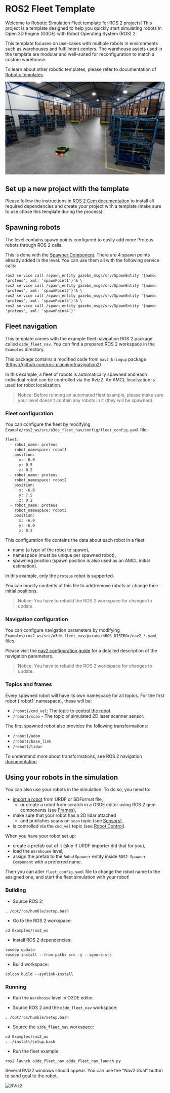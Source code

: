 # ROS2 Fleet Template

Welcome to Robotic Simulation Fleet template for ROS 2 projects!
This project is a template designed to help you quickly start simulating robots in Open 3D Engine (O3DE) with Robot Operating System (ROS) 2.

This template focuses on use-cases with multiple robots in environments such as warehouses and fulfillment centers.
The warehouse assets used in the template are modular and well-suited for reconfiguration to match a custom warehouse.

To learn about other robotic templates, please refer to documentation of  
[Robotic templates](https://development--o3deorg.netlify.app/docs/user-guide/interactivity/robotics/overview/#templates).


![Template picture](Screenshots/fleet_template.png)

## Set up a new project with the template

Please follow the instructions in [ROS 2 Gem documentation](https://development--o3deorg.netlify.app/docs/user-guide/interactivity/robotics/project-configuration/)
to install all required dependencies and create your project with a template (make sure to use chose this template during the process).

## Spawning robots

The level contains spawn points configured to easily add more Proteus robots through ROS 2 calls.

This is done with the [Spawner Component](https://development--o3deorg.netlify.app/docs/user-guide/interactivity/robotics/concepts-and-components-overview/#spawner).
There are 4 spawn points already added in the level. You can use them all with the following service calls:

```shell
ros2 service call /spawn_entity gazebo_msgs/srv/SpawnEntity '{name: 'proteus', xml: 'spawnPoint1'}'& \
ros2 service call /spawn_entity gazebo_msgs/srv/SpawnEntity '{name: 'proteus', xml: 'spawnPoint2'}'& \
ros2 service call /spawn_entity gazebo_msgs/srv/SpawnEntity '{name: 'proteus', xml: 'spawnPoint3'}'& \
ros2 service call /spawn_entity gazebo_msgs/srv/SpawnEntity '{name: 'proteus', xml: 'spawnPoint4'}'
```

## Fleet navigation

This template comes with the example fleet navigation ROS 2 package called `o3de_fleet_nav`. You can find a prepared ROS 2 workspace in the `Examples` directory.

This package contains a modified code from `nav2_bringup` package (https://github.com/ros-planning/navigation2).

In this example, a fleet of robots is automatically spawned and each individual robot can be controlled via the Rviz2. An AMCL localization is used for robot localization.

> Notice: Before running an automated fleet example, please make sure your level doesn't contain any robots in it (they will be spawned).

### Fleet configuration

You can configure the fleet by modifying `Example/ros2_ws/src/o3de_fleet_nav/config/fleet_config.yaml` file:

```
fleet:
  - robot_name: proteus
    robot_namespace: robot1
    position: 
      x: -6.0
      y: 0.5
      z: 0.2
  - robot_name: proteus
    robot_namespace: robot2
    position: 
      x: -6.0
      y: 7.5
      z: 0.2
  - robot_name: proteus
    robot_namespace: robot3
    position: 
      x: -6.0
      y: -6.0
      z: 0.2
```

This configuration file contains the data about each robot in a fleet:
- name (a type of the robot to spawn), 
- namespace (must be unique per spawned robot),
- spawning position (spawn position is also used as an AMCL initial estimation). 

In this example, only the `proteus` robot is supported.

You can modify contents of this file to add/remove robots or change their initial positions.

> Notice: You have to rebuild the ROS 2 workspace for changes to update.

### Navigation configuration

You can configure navigation parameters by modifying `Examples/ros2_ws/src/o3de_fleet_nav/params/<ROS_DISTRO>/nav2_*.yaml` files.

Please visit the [nav2 configuration guide](https://navigation.ros.org/configuration/index.html) for a detailed description of the navigation parameters.

> Notice: You have to rebuild the ROS 2 workspace for changes to update.

### Topics and frames

Every spawned robot will have its own namespace for all topics. For the first robot ('robot1' namespace), these will be:

- `/robot1/cmd_vel`: The topic to [control the robot](https://development--o3deorg.netlify.app/docs/user-guide/interactivity/robotics/concepts-and-components-overview/#robot-control).
- `/robot1/scan` - The topic of simulated 2D laser scanner sensor.

The first spawned robot also provides the following transformations:

- `/robot1/odom`
- `/robot1/base_link`
- `/robot1/lidar`

To understand more about transformations, see ROS 2 navigation [documentation](https://navigation.ros.org/setup_guides/transformation/setup_transforms.html).

## Using your robots in the simulation

You can also use your robots in the simulation. To do so, you need to:
- [import a robot](https://docs.o3de.org/docs/user-guide/interactivity/robotics/importing-robot/) from URDF or SDFormat file,
  - or create a robot from scratch in a O3DE editor using ROS 2 gem components (see [Frames](https://docs.o3de.org/docs/user-guide/interactivity/robotics/concepts-and-components-overview)),
- make sure that your robot has a 2D lidar attached 
  - and publishes scans on `scan` topic (see [Sensors](https://docs.o3de.org/docs/user-guide/interactivity/robotics/concepts-and-components-overview/#robot-control)),
- is controlled via the `cmd_vel` topic (see [Robot Control](https://docs.o3de.org/docs/user-guide/interactivity/robotics/concepts-and-components-overview/#robot-control)).

When you have your robot set up:
- create a prefab out of it (skip if URDF importer did that for you),
- load the `Warehouse` level,
- assign the prefab to the `RobotSpawner` entity inside `ROS2 Spawner Component` with a preferred name.

Then you can alter `fleet_config.yaml` file to change the robot name to the assigned one, and start the fleet simulation with your robot!

### Building

- Source ROS 2:
```
. /opt/ros/humble/setup.bash
```

- Go to the ROS 2 workspace:
```
cd Examples/ros2_ws
```

- Install ROS 2 dependencies:
```
rosdep update
rosdep install --from-paths src -y --ignore-src
```

- Build workspace:
```
colcon build --symlink-install
```

### Running

- Run the `Warehouse` level in O3DE editor.

- Source ROS 2 and the `o3de_fleet_nav` workspace:
```
. /opt/ros/humble/setup.bash
```

- Source the `o3de_fleet_nav` workspace:
```
cd Examples/ros2_ws
. ./install/setup.bash
```

- Run the fleet example:
```
ros2 launch o3de_fleet_nav o3de_fleet_nav_launch.py
```

Several RViz2 windows should appear. You can use the "Nav2 Goal" button to send goal to the robot.

![RViz2](Screenshots/fleet_rviz.png)
